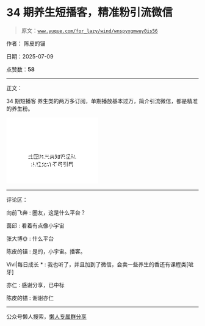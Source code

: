 # 34 期养生短播客，精准粉引流微信

> 原文：[`www.yuque.com/for_lazy/wind/wnspyxgmwuy0is56`](https://www.yuque.com/for_lazy/wind/wnspyxgmwuy0is56)

作者： 陈皮的锚

日期：2025-07-09

点赞数：**58**

* * *

正文：

34 期短播客 养生类的两万多订阅，单期播放基本过万，简介引流微信，都是精准的养生粉。

![](img/8772c06ff5aa19c58fed6d1c47735660.png "None")

* * *

评论区：

向前飞奔 : 圈友，这是什么平台？

茵邱 : 看着有点像小宇宙

张大博🌞 : 什么平台

陈皮的锚 : 是的，小宇宙。播客。

Vivi|每日成长 * : 我也听了，并且加到了微信，会卖一些养生的香还有课程类[呲牙]

亦仁 : 感谢分享，已中标

陈皮的锚 : 谢谢亦仁

* * *

公众号懒人搜索，[懒人专属群分享](https://lazybook.fun/#/blog/group)